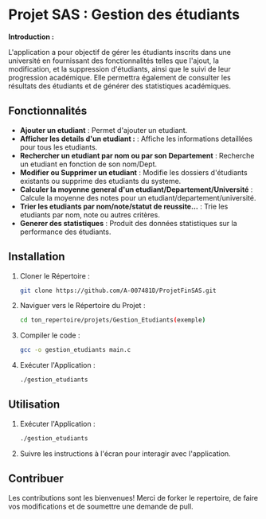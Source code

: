 #  Projet SAS : Gestion des étudiants 

**Introduction :**

L'application a pour objectif de gérer les étudiants inscrits dans une université en fournissant des fonctionnalités telles que l'ajout, la modification, et la suppression d'étudiants, ainsi que le suivi de leur progression académique. Elle permettra également de consulter les résultats des étudiants et de générer des statistiques académiques.

## Fonctionnalités

- **Ajouter un etudiant** : Permet d'ajouter un etudiant.
- **Afficher les details d'un etudiant :** : Affiche les informations detaillées pour tous les etudiants.
- **Rechercher un etudiant par nom ou par son Departement** : Recherche un etudiant en fonction de son nom/Dept.
- **Modifier ou Supprimer un etudiant** : Modifie les dossiers d'étudiants existants ou supprime des etudiants du systeme.
- **Calculer la moyenne general d'un etudiant/Departement/Université** : Calcule la moyenne des notes pour un etudiant/departement/université.
- **Trier les etudiants par nom/note/statut de reussite...** : Trie les etudiants par nom, note ou autres critères.
- **Generer des statistiques** : Produit des données statistiques sur la performance des étudiants.

## Installation

1. Cloner le Répertoire :
   ```bash
   git clone https://github.com/A-007481D/ProjetFinSAS.git
2. Naviguer vers le Répertoire du Projet :
   ```bash
   cd ton_repertoire/projets/Gestion_Etudiants(exemple)
3. Compiler le code :
   ```bash
   gcc -o gestion_etudiants main.c
4. Exécuter l'Application : 
   ```bash
   ./gestion_etudiants


  ## Utilisation
1. Exécuter l'Application :
   ```bash
   ./gestion_etudiants

2. Suivre les instructions à l'écran pour interagir avec l'application.

## Contribuer
Les contributions sont les bienvenues! Merci de forker le repertoire, de faire vos modifications et de soumettre une demande de pull.
   
  
   

   







